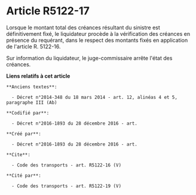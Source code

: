 # Article R5122-17

Lorsque le montant total des créances résultant du sinistre est définitivement fixé, le liquidateur procède à la vérification
des créances en présence du requérant, dans le respect des montants fixés en application de l'article R. 5122-16. 

Sur information du liquidateur, le juge-commissaire arrête l'état des créances.

**Liens relatifs à cet article**

	**Anciens textes**:

	  - Décret n°2014-348 du 18 mars 2014 - art. 12, alinéas 4 et 5, paragraphe III (Ab)

	**Codifié par**:

	  - Décret n°2016-1893 du 28 décembre 2016 - art.

	**Créé par**:

	  - Décret n°2016-1893 du 28 décembre 2016 - art.

	**Cite**:

	  - Code des transports - art. R5122-16 (V)

	**Cité par**:

	  - Code des transports - art. R5122-19 (V)
